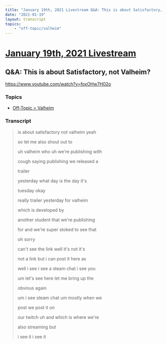 ```yaml
---
title: "January 19th, 2021 Livestream Q&A: This is about Satisfactory, not Valheim?"
date: "2021-01-19"
layout: transcript
topics:
    - "off-topic/valheim"
---
```

# [January 19th, 2021 Livestream](../2021-01-19.md)
## Q&A: This is about Satisfactory, not Valheim?
https://www.youtube.com/watch?v=foxOHw7H02o

### Topics
* [Off-Topic > Valheim](../topics/off-topic/valheim.md)

### Transcript

> is about satisfactory not valheim yeah
>
> so let me also shout out to
>
> uh valheim who uh we're publishing with
>
> cough saying publishing we released a
>
> trailer
>
> yesterday what day is the day it's
>
> tuesday okay
>
> really trailer yesterday for valheim
>
> which is developed by
>
> another student that we're publishing
>
> for and we're super stoked to see that
>
> oh sorry
>
> can't see the link well it's not it's
>
> not a link but i can post it here as
>
> well i see i see a steam chat i see you
>
> um let's see here let me bring up the
>
> obvious again
>
> um i see steam chat um mostly when we
>
> post we post it on
>
> our twitch uh and which is where we're
>
> also streaming but
>
> i see it i see it
>

